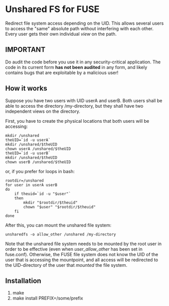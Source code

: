 Unshared FS for FUSE
====================

Redirect file system access depending on the UID.  This allows several users to
access the "same" absolute path without interfering with each other.  Every
user gets their own individual *view* on the path.


IMPORTANT
---------

Do audit the code before you use it in any security-critical application.  The
code in its current form **has not been audited** in any form, and likely contains
bugs that are exploitable by a malicious user!


How it works
------------

Suppose you have two users with UID userA and userB.  Both users shall be able to
access the directory /my-directory, but they shall have two independent views
on the directory.

First, you have to create the physical locations that both users will be accessing:

```
mkdir /unshared
theUID=`id -u userA`
mkdir /unshared/$theUID
chown userA /unshared/$theUID
theUID=`id -u userB`
mkdir /unshared/$theUID
chown userB /unshared/$theUID
```

or, if you prefer for loops in bash:
```
rootdir=/unshared
for user in userA userB
do
	if theuid=`id -u "$user"`
	then
		mkdir "$rootdir/$theuid"
		chown "$user" "$rootdir/$theuid"
	fi
done
```


After this, you can mount the unshared file system:

```
unsharedfs -o allow_other /unshared /my-directory
```

Note that the unshared file system needs to be mounted by the root user in
order to be effective (even when *user_allow_other* has been set in fuse.conf).
Otherwise, the FUSE file system does not know the UID of the user that is
accessing the mountpoint, and all access will be redirected to the
UID-directory of the user that *mounted* the file system.


Installation
------------

1. make
2. make install PREFIX=/some/prefix

